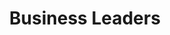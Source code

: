 ---
title: Business Leaders
hero: Church Leaders
heroImage: couple.webp
bookCover: PastorTrainingBook.webp
subtitle:
id: 4
objective_markdown: Short paragraph describing the main objective for this program.
status: planned

entrance: Explain the entrance requirements for this program
delivery: Describe how the program is delivered
duration: How long will it take to complete the program
assessment: Describe how the program is assessed
certification: Description of the certification for this program
graduation: Describe the graduation event


description_markdown: >-
  Introductory Paragraph for this curriculum. Sapien iusto curae porttitor facilisis odio quaerat felis? Cursus sagittis facilisi lorem qui voluptatibus, aliquam. Felis tortor deleniti ac! Feugiat auctor exercitation sequi, cum feugiat, eiusmod, pretium.

curricula:
  - title: Title of the curricula
    objective: Lacus! Veritatis mus aliquip atque molestie! Justo class tempora, posuere.
    image: africanLeaderPlanning.webp
  - title: Title of the curricula
    objective: Lacus! Veritatis mus aliquip atque molestie! Justo class tempora, posuere.
    image: africanLeaderPlanning.webp
---